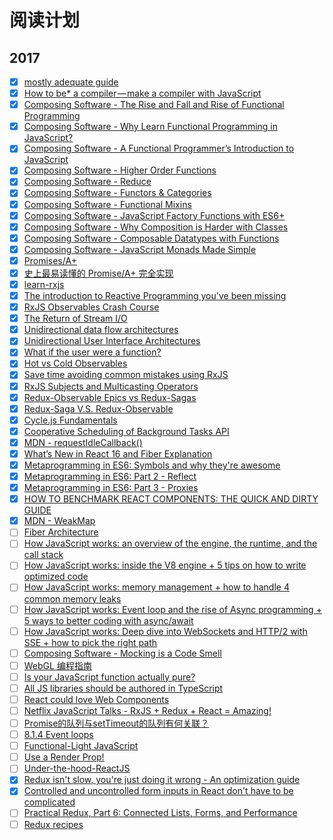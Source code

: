 # 阅读计划

## 2017

- [x] [mostly adequate guide](https://www.gitbook.com/book/drboolean/mostly-adequate-guide/details)
- [x] [How to be* a compiler — make a compiler with JavaScript](https://medium.com/@kosamari/how-to-be-a-compiler-make-a-compiler-with-javascript-4a8a13d473b4)
- [x] [Composing Software - The Rise and Fall and Rise of Functional Programming](https://medium.com/javascript-scene/the-rise-and-fall-and-rise-of-functional-programming-composable-software-c2d91b424c8c)
- [x] [Composing Software - Why Learn Functional Programming in JavaScript? ](https://medium.com/javascript-scene/why-learn-functional-programming-in-javascript-composing-software-ea13afc7a257)
- [x] [Composing Software - A Functional Programmer’s Introduction to JavaScript](https://medium.com/javascript-scene/a-functional-programmers-introduction-to-javascript-composing-software-d670d14ede30)
- [x] [Composing Software - Higher Order Functions](https://medium.com/javascript-scene/higher-order-functions-composing-software-5365cf2cbe99?source=user_profile---------21----------------) 
- [x] [Composing Software - Reduce](https://medium.com/javascript-scene/reduce-composing-software-fe22f0c39a1d?source=user_profile---------20----------------)
- [x] [Composing Software - Functors & Categories](https://medium.com/javascript-scene/functors-categories-61e031bac53f)
- [x] [Composing Software - Functional Mixins](https://medium.com/javascript-scene/functional-mixins-composing-software-ffb66d5e731c?source=user_profile---------12---------------)
- [x] [Composing Software - JavaScript Factory Functions with ES6+](https://medium.com/javascript-scene/javascript-factory-functions-with-es6-4d224591a8b1?source=user_profile---------10----------------)
- [x] [Composing Software - Why Composition is Harder with Classes](https://medium.com/javascript-scene/why-composition-is-harder-with-classes-c3e627dcd0aa?source=user_profile---------9----------------)
- [x] [Composing Software - Composable Datatypes with Functions](https://medium.com/javascript-scene/composable-datatypes-with-functions-aec72db3b093?source=user_profile---------8----------------)
- [x] [Composing Software - JavaScript Monads Made Simple](https://medium.com/javascript-scene/javascript-monads-made-simple-7856be57bfe8?source=user_profile---------3----------------)
- [x] [Promises/A+](https://promisesaplus.com/)
- [x] [史上最易读懂的 Promise/A+ 完全实现](https://zhuanlan.zhihu.com/p/21834559)
- [x] [learn-rxjs](https://www.learnrxjs.io/)
- [x] [The introduction to Reactive Programming you've been missing](https://gist.github.com/staltz/868e7e9bc2a7b8c1f754)
- [x] [RxJS Observables Crash Course](https://www.youtube.com/watch?v=ei7FsoXKPl0&t=2781s)
- [x] [The Return of Stream I/O](https://www.youtube.com/watch?v=Tkjg179M-Nc)
- [x] [Unidirectional data flow architectures](https://vimeo.com/168652278)
- [x] [Unidirectional User Interface Architectures](https://staltz.com/unidirectional-user-interface-architectures.html)
- [x] [What if the user were a function? ](https://www.youtube.com/watch?v=1zj7M1LnJV4)
- [x] [Hot vs Cold Observables](https://medium.com/@benlesh/hot-vs-cold-observables-f8094ed53339)
- [x] [Save time avoiding common mistakes using RxJS](https://egghead.io/courses/save-time-avoiding-common-mistakes-using-rxjs)
- [x] [RxJS Subjects and Multicasting Operators](https://egghead.io/courses/rxjs-subjects-and-multicasting-operators)
- [x] [Redux-Observable Epics vs Redux-Sagas](https://shift.infinite.red/redux-observable-epics-vs-redux-sagas-8e53610c0eda)
- [x] [Redux-Saga V.S. Redux-Observable](https://hackmd.io/s/H1xLHUQ8e)
- [x] [Cycle.js Fundamentals](https://egghead.io/courses/cycle-js-fundamentals)
- [x] [Cooperative Scheduling of Background Tasks API](https://developer.mozilla.org/en-US/docs/Web/API/Background_Tasks_API)
- [X] [MDN - requestIdleCallback()](https://developer.mozilla.org/en-US/docs/Web/API/Window/requestIdleCallback)
- [x] [What’s New in React 16 and Fiber Explanation](https://edgecoders.com/react-16-features-and-fiber-explanation-e779544bb1b7)
- [x] [Metaprogramming in ES6: Symbols and why they're awesome](https://www.keithcirkel.co.uk/metaprogramming-in-es6-symbols/)
- [x] [Metaprogramming in ES6: Part 2 - Reflect](https://www.keithcirkel.co.uk/metaprogramming-in-es6-part-2-reflect/)
- [x] [Metaprogramming in ES6: Part 3 - Proxies](https://www.keithcirkel.co.uk/metaprogramming-in-es6-part-3-proxies/)
- [x] [HOW TO BENCHMARK REACT COMPONENTS: THE QUICK AND DIRTY GUIDE](https://www.eranyc.com/2017/01/09/benchmark-react-components-quick-dirty-guide/)
- [x] [MDN - WeakMap](https://developer.mozilla.org/en-US/docs/Web/JavaScript/Reference/Global_Objects/WeakMap)
- [ ] [Fiber Architecture](https://github.com/acdlite/react-fiber-architecture)
- [ ] [How JavaScript works: an overview of the engine, the runtime, and the call stack](https://blog.sessionstack.com/how-does-javascript-actually-work-part-1-b0bacc073cf)
- [ ] [How JavaScript works: inside the V8 engine + 5 tips on how to write optimized code](https://blog.sessionstack.com/how-javascript-works-inside-the-v8-engine-5-tips-on-how-to-write-optimized-code-ac089e62b12e)
- [ ] [How JavaScript works: memory management + how to handle 4 common memory leaks](https://blog.sessionstack.com/how-javascript-works-memory-management-how-to-handle-4-common-memory-leaks-3f28b94cfbec)
- [ ] [How JavaScript works: Event loop and the rise of Async programming + 5 ways to better coding with async/await](https://blog.sessionstack.com/how-javascript-works-event-loop-and-the-rise-of-async-programming-5-ways-to-better-coding-with-2f077c4438b5)
- [ ] [How JavaScript works: Deep dive into WebSockets and HTTP/2 with SSE + how to pick the right path](https://blog.sessionstack.com/how-javascript-works-deep-dive-into-websockets-and-http-2-with-sse-how-to-pick-the-right-path-584e6b8e3bf7)
- [ ] [Composing Software - Mocking is a Code Smell](https://medium.com/javascript-scene/mocking-is-a-code-smell-944a70c90a6a)
- [ ] [WebGL 编程指南](https://item.jd.com/11482379.html)
- [ ] [Is your JavaScript function actually pure?](https://staltz.com/is-your-javascript-function-actually-pure.html)
- [ ] [All JS libraries should be authored in TypeScript](https://staltz.com/all-js-libraries-should-be-authored-in-typescript.html)
- [ ] [React could love Web Components](https://staltz.com/react-could-love-web-components.html)
- [ ] [Netflix JavaScript Talks - RxJS + Redux + React = Amazing!](https://www.youtube.com/watch?v=AslncyG8whg&t=24s)
- [ ] [Promise的队列与setTimeout的队列有何关联？](https://www.zhihu.com/question/36972010)
- [ ] [8.1.4 Event loops](https://html.spec.whatwg.org/multipage/webappapis.html#event-loop)
- [ ] [Functional-Light JavaScript](https://github.com/getify/Functional-Light-JS)
- [ ] [Use a Render Prop!](https://cdb.reacttraining.com/use-a-render-prop-50de598f11ce)
- [ ] [Under-the-hood-ReactJS](https://bogdan-lyashenko.github.io/Under-the-hood-ReactJS/)
- [x] [Redux isn't slow, you're just doing it wrong - An optimization guide](http://reactrocket.com/post/react-redux-optimization/)
- [x] [Controlled and uncontrolled form inputs in React don't have to be complicated](https://goshakkk.name/controlled-vs-uncontrolled-inputs-react/)
- [ ] [Practical Redux, Part 6: Connected Lists, Forms, and Performance](http://blog.isquaredsoftware.com/2017/01/practical-redux-part-6-connected-lists-forms-and-performance/)
- [ ] [Redux recipes](https://redux.js.org/docs/recipes/)
